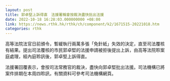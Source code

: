 ```yaml
---
layout: post
title: 郭卓堅上訴得直　法援署稱會按裁決盡快批出法援
date: 2022-10-18 16:28:03.000000000 +08:00
link: https://news.rthk.hk/rthk/ch/component/k2/1671515-20221018.htm
categories: rthk
---
```


高等法院法官日前頒令，暫緩執行兩萬多張「免針紙」失效的決定，直至司法覆核有結果。提出司法覆核的市民郭卓堅的法援申請被拒後提出上訴，由高等法院聆案庭處理，經內庭聆訊後，郭卓堅上訴得直。

法援署回覆表示，會按司法常務官的裁決，盡快向郭卓堅批出法援。司法機構已將案件排期在本周四聆訊，有關資料可參考司法機構網頁。
